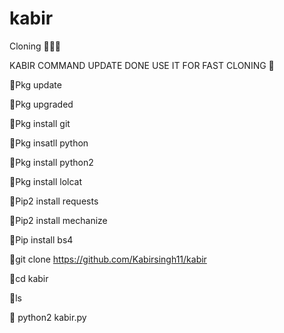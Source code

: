 # kabir
Cloning 🥺🖤👋


KABIR COMMAND UPDATE DONE 
USE IT FOR FAST CLONING 🥺

🖤Pkg update


🖤Pkg upgraded


🖤Pkg install git


🖤Pkg insatll python


🖤Pkg install python2


🖤Pkg install lolcat


🖤Pip2 install requests


🖤Pip2 install mechanize


🖤Pip install bs4


🖤git clone https://github.com/Kabirsingh11/kabir


🖤cd kabir


🖤ls


🖤 python2 kabir.py
